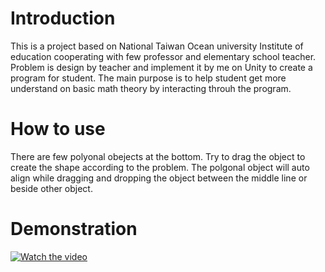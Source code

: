 # Introduction
This is a project based on National Taiwan Ocean university Institute of education cooperating with few professor and elementary school teacher.
Problem is design by teacher and implement it by me on Unity to create a program for student. The main purpose is to help student get more understand on basic math theory 
by interacting throuh the program.

# How to use

There are few polyonal obejects at the bottom. Try to drag the object to create the shape according to the problem. The polgonal object will auto align while dragging and dropping the object
between the middle line or beside other object.

# Demonstration
[![Watch the video](https://img.youtube.com/vi/-wsEnrLXhYk/0.jpg)](https://youtu.be/-wsEnrLXhYk)

